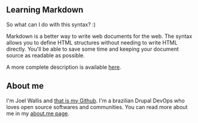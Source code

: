 Learning Markdown
-----------------
So what can I do with this syntax? :)

Markdown is a better way to write web documents for the web. The syntax allows
you to define HTML structures without needing to write HTML directly. You'll be
able to save some time and keeping your document source as readable as possible.

A more complete description is available [here][].

  [here]: http://daringfireball.net/projects/markdown/

About me
--------
I'm Joel Wallis and [that is my Github][gh-jw]. I'm a brazilian
Drupal DevOps who loves open source softwares and communities. You can read more
about me in my [about.me page][abme-jw].

  [gh-jw]: https://github.com/joelwallis
  [abme-jw]: http://about.me/joelwallis
